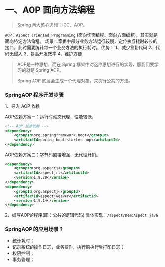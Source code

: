 # 一、AOP 面向方法编程

> Spring 两大核心思想：IOC、AOP。

`AOP`：`Aspect Oriented Programming` (面向切面编程、面向方面编程)，其实就是面向特定方法编程。
场景：案例中部分业务方法运行较慢，定位执行耗时较长的接口，此时需要统计每一个业务方法的执行耗时。
优势：
1、减少重复代码
2、代码无侵入
3、提高开发效率
4、维护方便

> AOP是一种思想，而在 Spring 框架中对这种思想进行的实现，那我们要学习的就是 Spring AOP。
> 
> Spring AOP 底层会生成一个代理对象，来执行公共的方法。

### SpringAOP 程序开发步骤
1、导入 AOP 依赖

AOP依赖方案一：运行时动态代理，性能较低，
```xml
<!-- AOP 起步依赖 -->
<dependency>
	<groupId>org.springframework.boot</groupId>
	<artifactId>spring-boot-starter-aop</artifactId>
</dependency>
```
AOP依赖方案二：字节码直接增强，无代理开销。
```xml
<dependency>
    <groupId>org.aspectj</groupId>
    <artifactId>aspectjrt</artifactId>
    <version>1.9.20</version>
</dependency>
<dependency>
    <groupId>org.aspectj</groupId>
    <artifactId>aspectjweaver</artifactId>
    <version>1.9.24</version>
</dependency>
```

2、编写AOP的程序(即：公共的逻辑代码)
具体实现：`/aspect/DemoAspect.java`

### SpringAOP 的应用场景 ?
* 统计耗时；
* 记录系统的操作日志，业务操作，执行前执行后打印日志；
* 权限控制；
* 事务管理；
